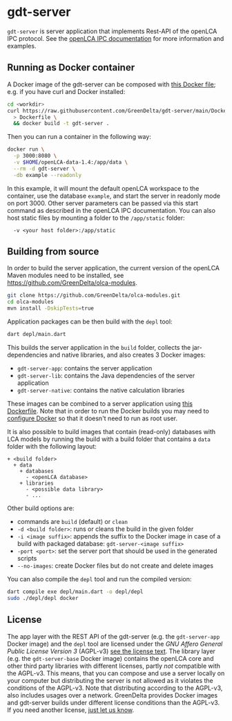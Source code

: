 # gdt-server

`gdt-server` is server application that implements Rest-API of the openLCA IPC
protocol. See the [openLCA IPC
documentation](https://greendelta.github.io/openLCA-ApiDoc/ipc/) for more
information and examples.

## Running as Docker container

A Docker image of the gdt-server can be composed with [this Docker
file](./Dockerfile); e.g. if you have curl and Docker installed:

```bash
cd <workdir>
curl https://raw.githubusercontent.com/GreenDelta/gdt-server/main/Dockerfile \
  > Dockerfile \
  && docker build -t gdt-server .
```
Then you can run a container in the following way:

```bash
docker run \
  -p 3000:8080 \
  -v $HOME/openLCA-data-1.4:/app/data \
  --rm -d gdt-server \
  -db example --readonly
```

In this example, it will mount the default openLCA workspace to the container,
use the database `example`, and start the server in readonly mode on port 3000.
Other server parameters can be passed via this start command as described in the
openLCA IPC documentation. You can also host static files by mounting a folder
to the `/app/static` folder:

```
  -v <your host folder>:/app/static
```

## Building from source

In order to build the server application, the current version of the openLCA
Maven modules need to be installed, see
https://github.com/GreenDelta/olca-modules.

```bash
git clone https://github.com/GreenDelta/olca-modules.git
cd olca-modules
mvn install -DskipTests=true
```

Application packages can be then build with the `depl` tool:

```bash
dart depl/main.dart
```

This builds the server application in the `build` folder, collects the
jar-dependencies and native libraries, and also creates 3 Docker images:

* `gdt-server-app`: contains the server application
* `gdt-server-lib`: contains the Java dependencies of the server application
* `gdt-server-native`: contains the native calculation libraries

These images can be combined to a server application using [this
Dockerfile](./Dockerfile). Note that in order to run the Docker builds you may need to
[configure Docker](https://docs.docker.com/engine/install/linux-postinstall/) so
that it doesn't need to run as root user.

It is also possible to build images that contain (read-only) databases with
LCA models by running the build with a build folder that contains a `data`
folder with the following layout:

```
+ <build folder>
  + data
    + databases
      - <openLCA database>
    + libraries
      - <possible data library>
      - ...
```

Other build options are:

* commands are `build` (default) or `clean`
* `-d <build folder>`: runs or cleans the build in the given folder
* `-i <image suffix>`: appends the suffix to the Docker image in case of a build
   with packaged database: `gdt-server-<image suffix>`
* `-port <port>`: set the server port that should be used in the generated scripts
* `--no-images`: create Docker files but do not create and delete images

You can also compile the `depl` tool and run the compiled version:

```bash
dart compile exe depl/main.dart -o depl/depl
sudo ./depl/depl docker
```

## License
The app layer with the REST API of the gdt-server (e.g. the `gdt-server-app`
Docker image) and the `depl` tool are licensed under the
_GNU Affero General Public License Version 3_ (AGPL-v3)
[see the license text](./LICENSE). The library layer (e.g. the `gdt-server-base`
Docker image) contains the openLCA core and other third party libraries with
different licenses, partly _not_ compatible with the AGPL-v3. This means, that
you can compose and use a server locally on your computer but distributing the
server is not allowed as it violates the conditions of the AGPL-v3. Note that
distributing according to the AGPL-v3, also includes usages over a network.
GreenDelta provides Docker images and gdt-server builds under different license
conditions than the AGPL-v3. If you need another license,
[just let us know](https://www.greendelta.com/about-us/contact-us/).
